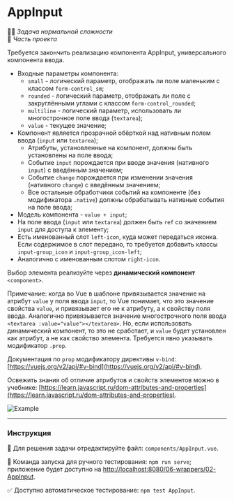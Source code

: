 # AppInput

👷🏻 _Задача нормальной сложности_<br />
💼 _Часть проекта_

<!--start_statement-->
Требуется закончить реализацию компонента AppInput, универсального компонента ввода.
- Входные параметры компонента:
    - `small` - логический параметр, отображать ли поле маленьким с классом `form-control_sm`;
    - `rounded` - логический параметр, отображать ли поле с закруглёнными углами с классом `form-control_rounded`; 
    - `multiline` - логический параметр, использовать ли многострочное поле ввода (`textarea`);
    - `value` - текущее значение;
- Компонент является прозрачной обёрткой над нативным полем ввода (`input` или `textarea`);
  - Атрибуты, установленные на компонент, должны быть установлены на поле ввода;
  - Событие `input` порождается при вводе значения (нативного `input`) с введённым значением;
  - Событие `change` порождается при изменении значения (нативного `change`) с введённым значением;
  - Все остальные обработчики событий на компоненте (без модификатора `.native`) должны обрабатывать нативные события на поле ввода;
- Модель компонента - `value + input`;
- На поле ввода (`input` или `textarea`) должен быть `ref` со значением `input` для доступа к элементу;
- Есть именованный слот `left-icon`, куда может передаться иконка. Если содержимое в слот передано, то требуется добавить классы `input-group_icon` и `input-group_icon-left`;
- Аналогично с именованным слотом `right-icon`. 

Выбор элемента реализуйте через **динамический компонент** `<component>`.

Примечание: когда во Vue в шаблоне привязывается значение на атрибут `value` у поля ввода `input`, то Vue понимает, что это значение свойства `value`, и привязывает его не к атрибуту, а к свойству поля ввода. Аналогично привязывается значение многострочного поля ввода `<textarea :value="value"></textarea>`. Но, если использовать динамический компонент, то это не сработает, и `value` будет установлен как атрибут, а не как свойство элемента. Требуется явно указывать модификатор `.prop`.

Документация по `prop` модификатору директивы `v-bind`: [https://vuejs.org/v2/api/#v-bind](https://vuejs.org/v2/api/#v-bind).

Освежить знания об отличие атрибутов и свойств элементов можно в учебнике: [https://learn.javascript.ru/dom-attributes-and-properties](https://learn.javascript.ru/dom-attributes-and-properties).

<img src="https://i.imgur.com/Rv8IeVk.gif" alt="Example" style="max-width: 100%" />
<!--end_statement-->

---

### Инструкция

📝 Для решения задачи отредактируйте файл: `components/AppInput.vue`.

🚀 Команда запуска для ручного тестирования: `npm run serve`;<br>
приложение будет доступно на [http://localhost:8080/06-wrappers/02-AppInput](http://localhost:8080/06-wrappers/02-AppInput).

✅ Доступно автоматическое тестирование: `npm test AppInput`.
